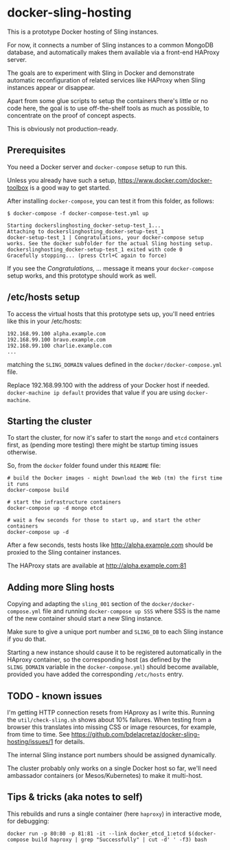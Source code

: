 # docker-sling-hosting
This is a prototype Docker hosting of Sling instances.

For now, it connects a number of Sling instances to a common MongoDB database, and automatically makes
them available via a front-end HAProxy server.

The goals are to experiment with Sling in Docker and demonstrate automatic reconfiguration of related services
like HAProxy when Sling instances appear or disappear.

Apart from some glue scripts to setup the containers there's little or no code here, the goal is to use off-the-shelf
tools as much as possible, to concentrate on the proof of concept aspects. 

This is obviously not production-ready.

## Prerequisites
You need a Docker server and `docker-compose` setup to run this.

Unless you already have such a setup, https://www.docker.com/docker-toolbox is a good way to get started.

After installing `docker-compose`, you can test it from this folder, as follows:

	$ docker-compose -f docker-compose-test.yml up
	
	Starting dockerslinghosting_docker-setup-test_1...
	Attaching to dockerslinghosting_docker-setup-test_1
	docker-setup-test_1 | Congratulations, your docker-compose setup works. See the docker subfolder for the actual Sling hosting setup.
	dockerslinghosting_docker-setup-test_1 exited with code 0
	Gracefully stopping... (press Ctrl+C again to force)
   
If you see the _Congratulations, ..._ message it means your `docker-compose` setup works, and
this prototype should work as well.

## /etc/hosts setup
To access the virtual hosts that this prototype sets up, you'll need entries like this in your /etc/hosts:

    192.168.99.100 alpha.example.com
    192.168.99.100 bravo.example.com
    192.168.99.100 charlie.example.com
    ...

matching the `SLING_DOMAIN` values defined in the `docker/docker-compose.yml` file.

Replace 192.168.99.100 with the address of your Docker host if needed. `docker-machine ip default` provides
that value if you are using `docker-machine`.

## Starting the cluster
To start the cluster, for now it's safer to start the `mongo` and `etcd` containers first, as (pending more
testing) there might be startup timing issues otherwise.

So, from the `docker` folder found under this `README` file:


    # build the Docker images - might Download the Web (tm) the first time it runs
	docker-compose build

    # start the infrastructure containers	
	docker-compose up -d mongo etcd
	
	# wait a few seconds for those to start up, and start the other containers
	docker-compose up -d

After a few seconds, tests hosts like http://alpha.example.com should be proxied to the Sling container instances.

The HAProxy stats are available at http://alpha.example.com:81

## Adding more Sling hosts
Copying and adapting the `sling_001` section of the `docker/docker-compose.yml` file and running `docker-compose up SSS` where
SSS is the name of the new container should start a new Sling instance.

Make sure to give a unique port number and `SLING_DB` to each Sling instance if you do that.

Starting a new instance should cause it to be registered automatically in the HAproxy container, so the corresponding host (as
defined by the `SLING_DOMAIN` variable in the `docker-compose.yml`) should become available, provided you have added the 
corresponding `/etc/hosts` entry.

## TODO - known issues
I'm getting HTTP connection resets from HAproxy as I write this. Running the `util/check-sling.sh` shows about 10% failures.
When testing from a browser this translates into missing CSS or image resources, for example, from time to time.
See https://github.com/bdelacretaz/docker-sling-hosting/issues/1 for details.

The internal Sling instance port numbers should be assigned dynamically.

The cluster probably only works on a single Docker host so far, we'll need ambassador containers (or Mesos/Kubernetes) to make it multi-host.

## Tips & tricks (aka notes to self)
This rebuilds and runs a single container (here `haproxy`) in interactive mode, for debugging:

    docker run -p 80:80 -p 81:81 -it --link docker_etcd_1:etcd $(docker-compose build haproxy | grep "Successfully" | cut -d' ' -f3) bash
